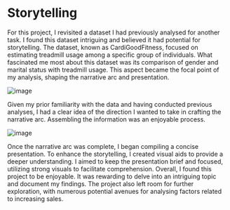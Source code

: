 # Storytelling
For this project, I revisited a dataset I had previously analysed for another task. I found this dataset intriguing and believed it had potential for storytelling. The dataset, known as CardiGoodFitness, focused on estimating treadmill usage among a specific group of individuals. What fascinated me most about this dataset was its comparison of gender and marital status with treadmill usage. This aspect became the focal point of my analysis, shaping the narrative arc and presentation.

![image](https://github.com/joanneabioye/Storytelling/assets/153685683/83757716-2a6c-4b88-8db6-3a1530137485)

Given my prior familiarity with the data and having conducted previous analyses, I had a clear idea of the direction I wanted to take in crafting the narrative arc. Assembling the information was an enjoyable process.

![image](https://github.com/joanneabioye/Storytelling/assets/153685683/3d6fd9c6-628a-4bc2-95ad-e9fe8490667a)

Once the narrative arc was complete, I began compiling a concise presentation. To enhance the storytelling, I created visual aids to provide a deeper understanding. I aimed to keep the presentation brief and focused, utilizing strong visuals to facilitate comprehension.
Overall, I found this project to be enjoyable. It was rewarding to delve into an intriguing topic and document my findings. The project also left room for further exploration, with numerous potential avenues for analysing factors related to increasing sales.
